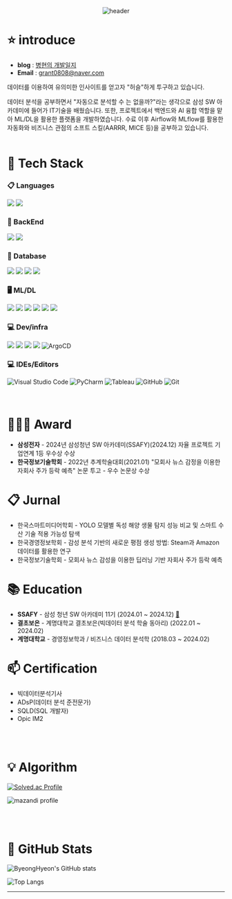 <!--**Hwangbounghyeon/Hwangbounghyeon** is a ✨ _special_ ✨ repository because its `README.md` (this file) appears on your GitHub profile.

Here are some ideas to get you started:-->
<div align="right">
  <!--<a href="https://hits.seeyoufarm.com">
    <img src="https://hits.seeyoufarm.com/api/count/incr/badge.svg?url=https%3A%2F%2Fgithub.com%2FHwangbounghyeon&count_bg=%23769CDD&title_bg=%238E8E8E&icon=github.svg&icon_color=%23E7E7E7&title=hits&edge_flat=false" align="right" />-->
<!--     <a href="https://hits.seeyoufarm.com"><img src="https://hits.seeyoufarm.com/api/count/incr/badge.svg?url=https%3A%2F%2Fgithub.com%2FHwangbounghyeon&count_bg=%2379C83D&title_bg=%23555555&icon=&icon_color=%23E7E7E7&title=GitHub&edge_flat=false"/></a> -->
<!--   </a> -->
</div>

<div align="center">
<br>
<br>
  
<!-- ![header](https://capsule-render.vercel.app/api?type=waving&color=auto&height=300&section=header&text=🔭Hwangbounghyeon&fontSize=70) -->
![header](https://capsule-render.vercel.app/api?type=cylinder&color=000000&height=150&section=header&text=🔭Hwangbounghyeon's%20Github&fontColor=ffffff&fontSize=50&animation=fadeIn&fontAlignY=55&desc=%20&descAlignY=62&descAlign=62)
<br>
</div>

<div>
  
# ⭐️ introduce

- **blog** : [병현의 개발일지](https://grant0808.github.io/)
- **Email** : grant0808@naver.com

데이터를 이용하여 유의미한 인사이트를 얻고자 "허슬"하게 투구하고 있습니다.

데이터 분석을 공부하면서 "자동으로 분석할 수 는 없을까?"라는 생각으로 삼성 SW 아카데미에 들어가 IT기술을 배웠습니다. 또한, 프로젝트에서 백엔드와 AI 융합 역할을 맡아 ML/DL을 활용한 플랫폼을 개발하였습니다. 수료 이후 Airflow와 MLflow를 활용한 자동화와 비즈니스 관점의 소프트 스킬(AARRR, MICE 등)을 공부하고 있습니다.
<br>
<br>

<div>
  <h1>🌱 Tech Stack</h1>
  <h3>📋 Languages</h3>
    <img src="https://img.shields.io/badge/python-3670A0?style=flat-square&logo=python&logoColor=ffdd54">
    <img src="https://img.shields.io/badge/r-%23276DC3.svg?style=flat-square&logo=r&logoColor=white">

  <h3>📣 BackEnd</h3>
    <img src="https://img.shields.io/badge/django-%23092E20.svg?style=flat-square&logo=django&logoColor=white">
    <img src="https://img.shields.io/badge/FastAPI-005571?style=flat-square&logo=fastapi">
    
  <h3>💬 Database</h3>
    <img src="https://img.shields.io/badge/mysql-%2300f.svg?style=flat-square&logo=mysql&logoColor=white">
    <img src="https://img.shields.io/badge/oracle-F80000?style=flat-square&logo=oracle&logoColor=white">
    <img src="https://img.shields.io/badge/mariaDB-003545?style=flat-square&logo=mariaDB&logoColor=white">
    <img src="https://img.shields.io/badge/mongoDB-47A248?style=flat-square&logo=MongoDB&logoColor=white">

  <h3>🖥️ ML/DL</h3>
    <img src="https://img.shields.io/badge/pandas-%23150458.svg?style=flat-square&logo=pandas&logoColor=white">
    <img src="https://img.shields.io/badge/numpy-%23013243.svg?style=flat-square&logo=numpy&logoColor=white">
    <img src="https://img.shields.io/badge/Matplotlib-%23ffffff.svg?style=flat-square&logo=Matplotlib&logoColor=black">
    <img src="https://img.shields.io/badge/scikit--learn-%23F7931E.svg?style=flat-square&logo=scikit-learn&logoColor=white">
    <img src="https://img.shields.io/badge/PyTorch-EE4C2C?style=flat-square&logo=pytorch&logoColor=white">
    <img src="https://img.shields.io/badge/mlflow-%23d9ead3.svg?style=flat-square&logo=numpy&logoColor=blue">

  <h3>💻 Dev/infra</h3>
    <img src="https://img.shields.io/badge/docker-%230db7ed.svg?style=flat-squar&logo=docker&logoColor=white">
    <img src="https://img.shields.io/badge/Apache%20Airflow-017CEE?style=flat-squar&logo=Apache%20Airflow&logoColor=white">
    <img src="https://img.shields.io/badge/kubernetes-%23326ce5.svg?style=flat-squar&logo=kubernetes&logoColor=white">
    <img src="https://img.shields.io/badge/Apache%20Kafka-000?style=flat-squar&logo=apachekafka">
    <img src="https://img.shields.io/badge/ArgoCD-E34F26?style=flat-square&logo=argocd&logoColor=white" alt="ArgoCD">
    
  <h3>💻 IDEs/Editors</h3>
    <img src="https://img.shields.io/badge/Visual%20Studio%20Code-0078d7.svg?style=flat-square&logo=visual-studio-code&logoColor=white" alt="Visual Studio Code">
    <img src="https://img.shields.io/badge/pycharm-143?style=flat-square&logo=pycharm&logoColor=black&labelColor=green" alt="PyCharm">
    <img src="https://img.shields.io/badge/Tableau-E34F26?style=flat-square&logo=tableau&logoColor=white" alt="Tableau">
    <img src="https://img.shields.io/badge/github-%23121011.svg?style=flat-square&logo=github&logoColor=white" alt="GitHub">
    <img src="https://img.shields.io/badge/git-%23F05033.svg?style=flat-square&logo=git&logoColor=white" alt="Git">
</div>
<br>
<br>

# 👨🏻‍💻 **Award**
- **삼성전자** - 2024년 삼성청년 SW 아카데미(SSAFY)(2024.12) 자율 프로젝트 기업연계 1등 우수상 수상
- **한국정보기술학회** - 2022년 추계학술대회(2021.01) "모회사 뉴스 감정을 이용한 자회사 주가 등락 예측" 논문 투고 - 우수 논문상 수상

# 📋 **Jurnal**
- 한국스마트미디어학회 - YOLO 모델별 독성 해양 생물 탐지 성능 비교 및 스마트 수산 기술 적용 가능성 탐색
- 한국경영정보학회 - 감성 분석 기반의 새로운 평점 생성 방법: Steam과 Amazon 데이터를 활용한 연구
- 한국정보기술학회 - 모회사 뉴스 감성을 이용한 딥러닝 기반 자회사 주가 등락 예측

# 📚 **Education**
- **SSAFY** - 삼성 청년 SW 아카데미 11기 (2024.01 ~ 2024.12) [:link:](https://www.ssafy.com/ksp/jsp/swp/swpMain.jsp)
- **결초보은** - 계명대학교 결초보은(빅데이터 분석 학술 동아리) (2022.01 ~ 2024.02)
- **계명대학교** - 경영정보학과 / 비즈니스 데이터 분석학 (2018.03 ~ 2024.02)

# 📫 **Certification**
- 빅데이터분석기사
- ADsP(데이터 분석 준전문가)
- SQLD(SQL 개발자)
- Opic IM2

<br>
<br>

# 💡 Algorithm
<p align="left">
  <a href="https://solved.ac/grant">
    <img src="http://mazassumnida.wtf/api/v2/generate_badge?boj=grant" alt="Solved.ac Profile">
  </a>
</p>

<p align="left">
  <img src="http://mazandi.herokuapp.com/api?handle=grant&theme=dark" alt="mazandi profile">
</p>

<br>
<br>

# 📗 GitHub Stats

![ByeongHyeon's GitHub stats](https://github-readme-stats-psi-smoky.vercel.app/api?username=grant0808&include_all_commits=true&show_icons=true&bg_color=0,845ef7,FB7185&text_color=fff&title_color=fff&hide_border=true&icon_color=fff&hide_rank=true)

![Top Langs](https://github-readme-stats-psi-smoky.vercel.app/api/top-langs/?username=grant0808&layout=compact&bg_color=0,845ef7,FB7185&text_color=fff&title_color=fff&hide_border=true&hide=java,objective-c&border_radius=4&hide_progress=true)

---
